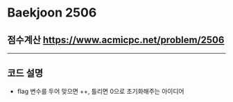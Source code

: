 Baekjoon 2506
=============
점수계산  <https://www.acmicpc.net/problem/2506>
---------------
- - -
## 코드 설명
- flag 변수를 두어 맞으면 ++, 틀리면 0으로 초기화해주는 아이디어
